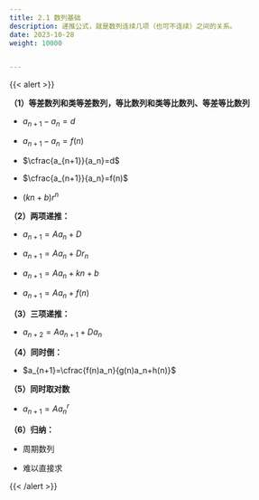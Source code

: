 ```yaml
---
title: 2.1 数列基础
description: 递推公式，就是数列连续几项（也可不连续）之间的关系。
date: 2023-10-28
weight: 10000


---
```


{{< alert >}}

**（1）等差数列和类等差数列，等比数列和类等比数列、等差等比数列**
  - $a_{n+1}-a_n=d$

  - $a_{n+1}-a_n=f(n)$

  - $\cfrac{a_{n+1}}{a_n}=d$

  - $\cfrac{a_{n+1}}{a_n}=f(n)$

  - $({kn+b})r^n$

**（2）两项递推：**
  - $a_{n+1}=Aa_{n}+D$

  - $a_{n+1}=Aa_{n}+Dr_n$

  - $a_{n+1}=Aa_{n}+kn+b$

  - $a_{n+1}=Aa_{n}+f(n)$



**（3）三项递推：**
  - $a_{n+2}=Aa_{n+1}+Da_n$

**（4）同时倒：**
  - $a_{n+1}=\cfrac{f(n)a_n}{g(n)a_n+h(n)}$

**（5）同时取对数**
  - $a_{n+1}=Aa_n^r$

**（6）归纳：**
- 周期数列

- 难以直接求








{{< /alert >}}


